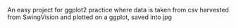 An easy project for ggplot2 practice where data is taken from csv harvested from SwingVision and plotted on a ggplot, saved into jpg
